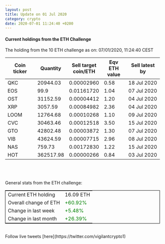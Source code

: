```yaml
---
layout: post
title: Update on 01 Jul 2020
category: crypto
date: 2020-07-01 11:24:40 +0200
---
```

<!-- Global site tag (gtag.js) - Google Analytics -->
<script async src="https://www.googletagmanager.com/gtag/js?id=UA-103831149-5"></script>
<script>
  window.dataLayer = window.dataLayer || [];
  function gtag(){dataLayer.push(arguments);}
  gtag('js', new Date());

  gtag('config', 'UA-103831149-5');
</script>


#### Current holdings from the ETH Challenge

The holding from the 10 ETH challenge as on: 07/01/2020, 11:24:40 CEST

|Coin ticker|Quantity|Sell target<br>coin/ETH|Eqv ETH<br>value|Sell latest by|
|-----------|--------|-----------|-----------|--------------|
QKC|20944.03|  0.00002960|0.58|18 Jul 2020|
EOS|99.9|  0.01161720|1.04|07 Jul 2020|
OST|31152.59|  0.00004412|1.20|04 Jul 2020|
XRP|3057.59|  0.00084982|2.36|04 Jul 2020|
LOOM|12764.68|  0.00010268|1.10|09 Jul 2020|
CVC|30463.46|  0.00012518|3.50|15 Jul 2020|
GTO|42802.48|  0.00003872|1.30|07 Jul 2020|
VIB|43624.59|  0.00007715|2.96|08 Jul 2020|
NAS|759.73|  0.00172830|1.22|15 Jul 2020|
HOT|362517.98|  0.00000266|0.84|03 Jul 2020|

<br>
<br>
<br>
General stats from the ETH challenge:

<table style="border:1px solid black;margin-left:auto;margin-right:auto;">
	<tbody>
	<tr>
		<td>Current ETH holding</td>
		<td>     16.09 ETH</td>
	</tr>
	<tr>
		<td>Overall change of ETH</td>
		<td><font color="green">+60.92%</font></td>
	</tr>
	<tr>
		<td>Change in last week</td>
		<td><font color="green">+5.48%</font></td>
	</tr>
	<tr>
		<td>Change in last month</td>
		<td><font color="green">+26.39%</font></td>
	</tr>
	</tbody>
</table>

<br>
Follow live tweets [here](https://twitter.com/vigilantcrypto1)
<br>
<br>